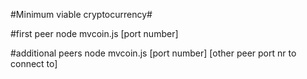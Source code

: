 #Minimum viable cryptocurrency#

#first peer
node mvcoin.js [port number]

#additional peers
node mvcoin.js [port number] [other peer port nr to connect to]
